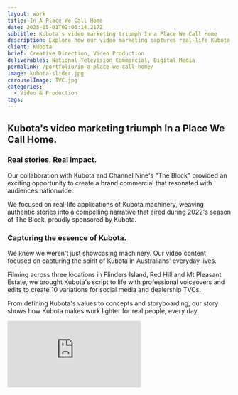 ```yaml
---
layout: work
title: In A Place We Call Home
date: 2025-05-01T02:06:14.217Z
subtitle: Kubota's video marketing triumph In a Place We Call Home
description: Explore how our video marketing captures real-life Kubota experiences in a national TV commercial
client: Kubota
brief: Creative Direction, Video Production
deliverables: National Television Commercial, Digital Media
permalink: /portfolio/in-a-place-we-call-home/
image: kubota-slider.jpg
carouselImage: TVC.jpg
categories:
  - Video & Production
tags:
---
```


## Kubota's video marketing triumph In a Place We Call Home.

### Real stories. Real impact.

Our collaboration with Kubota and Channel Nine's "The Block" provided an exciting opportunity to create a brand commercial that resonated with audiences nationwide.

We focused on real-life applications of Kubota machinery, weaving authentic stories into a compelling narrative that aired during 2022's season of The Block, proudly sponsored by Kubota.

### Capturing the essence of Kubota.

We knew we weren't just showcasing machinery. Our video content focused on capturing the spirit of Kubota in Australians' everyday lives.

Filming across three locations in Flinders Island, Red Hill and Mt Pleasant Estate, we brought Kubota's script to life with professional voiceovers and edits to create 10 variations for social media and dealership TVCs.

From defining Kubota's values to concepts and storyboarding, our story shows how Kubota makes work lighter for real people, every day.

<div class='embed-container'><iframe src='https://www.youtube.com/embed/p2mbqGrVdY0' frameborder='0' allowfullscreen></iframe></div>
